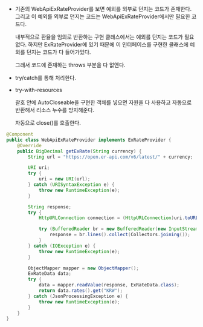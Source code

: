 - 기존의 WebApiExRateProvider를 보면 예외를 외부로 던지는 코드가 존재한다. 그리고 이 예외를 외부로 던지는 코드는 WebApiExRateProvider에서만 필요한 코드다.

  내부적으로 환율을 임의로 반환하는 구현 클래스에서는 예외를 던지는 코드가 필요없다. 하지만 ExRateProvider에 있기 때문에 이 인터페이스를 구현한 클래스에 예외를 던지는 코드가 다 들어가있다.

  그래서 코드에 존재하는 throws 부분을 다 없앤다.

- try/catch를 통해 처리한다.

- try-with-resources

  괄호 안에 AutoCloseable을 구현한 객체를 넣으면 자원을 다 사용하고 자동으로 반환해서 리소스 누수를 방지해준다.

  자동으로 close()를 호출한다.

```java
@Component
public class WebApiExRateProvider implements ExRateProvider {
	@Override
	public BigDecimal getExRate(String currency) {
		String url = "https://open.er-api.com/v6/latest/" + currency;

		URI uri;
		try {
			uri = new URI(url);
		} catch (URISyntaxException e) {
			throw new RuntimeException(e);
		}

		String response;
		try {
			HttpURLConnection connection = (HttpURLConnection)uri.toURL().openConnection();

			try (BufferedReader br = new BufferedReader(new InputStreamReader(connection.getInputStream()))) {
				response = br.lines().collect(Collectors.joining());
			}
		} catch (IOException e) {
			throw new RuntimeException(e);
		}

		ObjectMapper mapper = new ObjectMapper();
		ExRateData data;
		try {
			data = mapper.readValue(response, ExRateData.class);
			return data.rates().get("KRW");
		} catch (JsonProcessingException e) {
			throw new RuntimeException(e);
		}
	}
}
```

